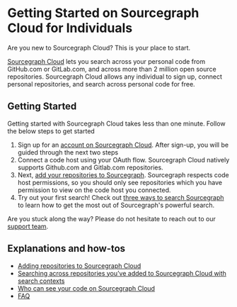 # Getting Started on Sourcegraph Cloud for Individuals

Are you new to Sourcegraph Cloud? This is your place to start. 

[Sourcegraph Cloud](https://sourcegraph.com/search) lets you search across your personal code from GitHub.com or GitLab.com, and across more than 2 million open source repositories. Sourcegraph Cloud allows any individual to sign up, connect personal repositories, and search across personal code for free. 

## Getting Started
Getting started with Sourcegraph Cloud takes less than one minute. Follow the below steps to get started
1. Sign up for an [account on Sourcegraph Cloud](https://sourcegraph.com/sign-up). After sign-up, you will be guided through the next two steps
2. Connect a code host using your OAuth flow. Sourcegraph Cloud natively supports Github.com and Gitlab.com repositories. 
3. Next, [add your repositories to Sourcegraph](https://learn.sourcegraph.com/how-to-add-private-code-repositories-to-sourcegraph). Sourcegraph respects code host permissions, so you should only see repositories which you have permission to view on the code host you connected. 
4. Try out your first search! Check out [three ways to search Sourcegraph](https://learn.sourcegraph.com/three-ways-to-search-video) to learn how to get the most out of Sourcegraph's powerful search.

Are you stuck along the way? Please do not hesitate to reach out to our [support team](mailto:support@sourcegraph.com).

## Explanations and how-tos

- [Adding repositories to Sourcegraph Cloud](../code_search/how-to/adding_repositories_to_cloud.md)
- [Searching across repositories you’ve added to Sourcegraph Cloud with search contexts](../code_search/how-to/searching_with_search_contexts.md)
- [Who can see your code on Sourcegraph Cloud](../code_search/explanations/code_visibility_on_sourcegraph_cloud.md)
- [FAQ](../code_search/explanations/sourcegraph_cloud.md)

